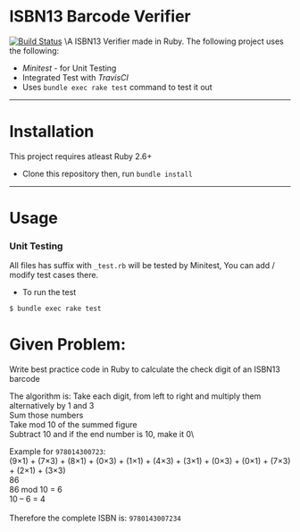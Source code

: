 # ISBN13 Barcode Verifier

[![Build Status](https://travis-ci.com/roaldjap/isbn_verifier.svg?branch=master)](https://travis-ci.com/github/roaldjap/isbn_verifier)
\A ISBN13 Verifier made in Ruby. The following project uses the following:

  - *Minitest* - for Unit Testing 
  - Integrated Test with *TravisCI*
  - Uses `bundle exec rake test` command to test it out
----
# Installation
This project requires atleast Ruby 2.6+
  - Clone this repository then, run `bundle install`
---
# Usage
### Unit Testing
All files has suffix with `_test.rb` will be tested by Minitest, You can add / modify test cases there.
  - To run the test
```sh
$ bundle exec rake test
```


# Given Problem:

Write best practice code in Ruby to calculate the check digit of an ISBN13 barcode

The algorithm is: Take each digit, from left to right and multiply them alternatively by 1 and 3\
Sum those numbers\
Take mod 10 of the summed figure\
Subtract 10 and if the end number is 10, make it 0\

Example for `978014300723`:\
(9×1) + (7×3) + (8×1) + (0×3) + (1×1) + (4×3) + (3×1) + (0×3) + (0×1) + (7×3) + (2×1) + (3×3)\
86\
86 mod 10 = 6\
10 – 6 = 4\
\
Therefore the complete ISBN is: `9780143007234`